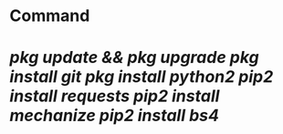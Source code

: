 # Command
# <i><fb8888>
# pkg update &amp;&amp; pkg upgrade pkg install git pkg install python2 pip2 install requests pip2 install mechanize pip2 install bs4
